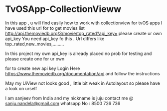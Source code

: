 # TvOSApp-CollectionVieww
In this app , u will find easily how to work with collectionview for tvOS apps
I have used this url for to get movies list http://api.themoviedb.org/3/movie/top_rated?api_key= please create ur own api_key
You need api_key fo this .
Url differs like top_rated,new_movies,.........

In this project my own api_key is already placed no prob for testing and please create one for ur own 

for to create new api key 
Login Here https://www.themoviedb.org/documentation/api
and follow the instructions

May my UiView not looks good , little bit weak in Autolayout so please have a look on urself

I am sanjeev from India and my nickname is juju
contact me @ sanju.nandela@gmail.com
whatsapp No : 8500 726 736 

